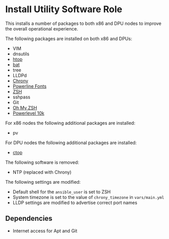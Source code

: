 # Install Utility Software Role
This installs a number of packages to both x86 and DPU nodes to improve the overall operational experience.   

The following packages are installed on both x86 and DPUs:
* VIM
* dnsutils
* [htop](https://htop.dev/)
* [bat](https://github.com/sharkdp/bat)
* tree
* LLDPd
* [Chrony](https://chrony.tuxfamily.org/)
* [Powerline Fonts](https://github.com/powerline/fonts)
* [ZSH](https://en.wikipedia.org/wiki/Z_shell)
* sshpass
* Git
* [Oh My ZSH](https://ohmyz.sh/)
* [Powerlevel 10k](https://github.com/romkatv/powerlevel10k)

For x86 nodes the following additional packages are installed:
* pv

For DPU nodes the following additional packages are installed:
* [ctop](https://github.com/bcicen/ctop)

The following software is removed:
* NTP (replaced with Chrony)

The following settings are modified:
* Default shell for the `ansible_user` is set to ZSH
* System timezone is set to the value of `chrony_timezone` in `vars/main.yml`
* LLDP settings are modified to advertise correct port names

## Dependencies
* Internet access for Apt and Git


